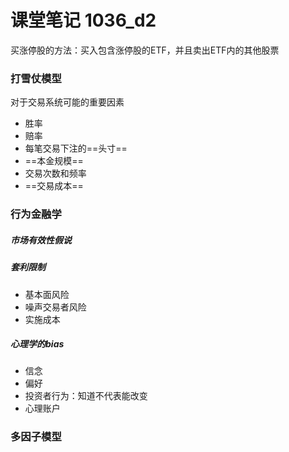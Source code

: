 # 课堂笔记   1036_d2

买涨停股的方法：买入包含涨停股的ETF，并且卖出ETF内的其他股票

### 打雪仗模型

对于交易系统可能的重要因素

-  胜率
-  赔率
-  每笔交易下注的==头寸==
-  ==本金规模==
-  交易次数和频率
-  ==交易成本==

### 行为金融学

##### 市场有效性假说

##### 套利限制

-  基本面风险
-  噪声交易者风险
-  实施成本

##### 心理学的bias

-  信念
-  偏好
-  投资者行为：知道不代表能改变
-  心理账户

### 多因子模型

